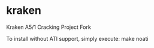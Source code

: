 # kraken
Kraken A5/1 Cracking Project Fork

To install without ATI support, simply execute:
make noati
